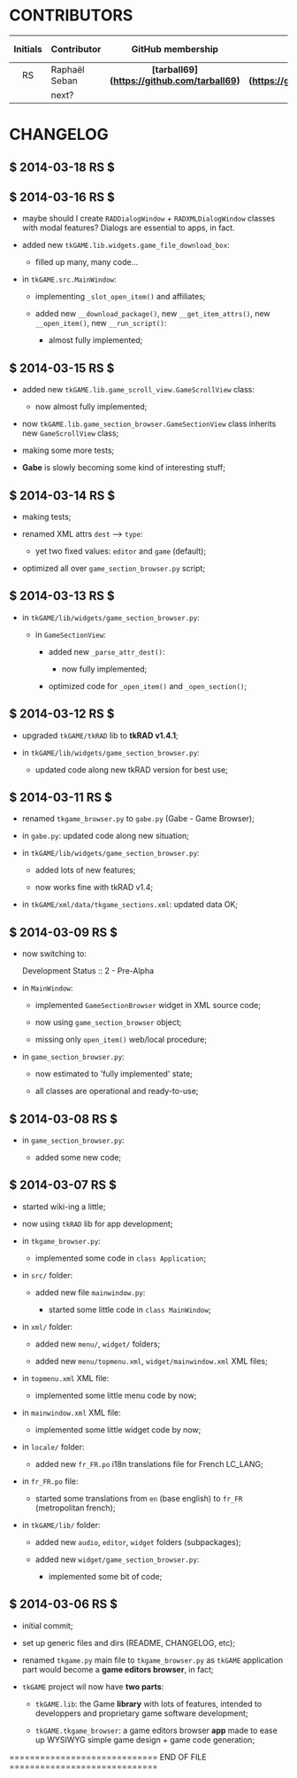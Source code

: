 <!-- encoding: utf-8 -->


# CONTRIBUTORS

| Initials | Contributor | GitHub membership | Cool project | Current role | Previous role |
|:--------:|:------------|:-----------------:|:------------:|:------------:|:-------------:|
| RS | Raphaël Seban | **[tarball69] (https://github.com/tarball69)** | **[tkRAD] (https://github.com/tarball69/tkRAD)** | **developer** | author |
|  | next? |  |  |  |  |


# CHANGELOG


## $ 2014-03-18 RS $



## $ 2014-03-16 RS $

* maybe should I create `RADDialogWindow` + `RADXMLDialogWindow`
classes with modal features? Dialogs are essential to apps, in fact.

* added new `tkGAME.lib.widgets.game_file_download_box`:

    * filled up many, many code...

* in `tkGAME.src.MainWindow`:

    * implementing `_slot_open_item()` and affiliates;

    * added
    new `__download_package()`,
    new `__get_item_attrs()`,
    new `__open_item()`,
    new `__run_script()`:

        * almost fully implemented;


## $ 2014-03-15 RS $

* added new `tkGAME.lib.game_scroll_view.GameScrollView` class:

    * now almost fully implemented;

* now `tkGAME.lib.game_section_browser.GameSectionView` class
inherits new `GameScrollView` class;

* making some more tests;

* **Gabe** is slowly becoming some kind of interesting stuff;


## $ 2014-03-14 RS $

* making tests;

* renamed XML attrs `dest` --> `type`:

    * yet two fixed values: `editor` and `game` (default);

* optimized all over `game_section_browser.py` script;


## $ 2014-03-13 RS $

* in `tkGAME/lib/widgets/game_section_browser.py`:

    * in `GameSectionView`:

        * added new `_parse_attr_dest()`:

            * now fully implemented;

        * optimized code for `_open_item()` and `_open_section()`;


## $ 2014-03-12 RS $

* upgraded `tkGAME/tkRAD` lib to **tkRAD v1.4.1**;

* in `tkGAME/lib/widgets/game_section_browser.py`:

    * updated code along new tkRAD version for best use;


## $ 2014-03-11 RS $

* renamed `tkgame_browser.py` to `gabe.py` (Gabe - Game Browser);

* in `gabe.py`: updated code along new situation;

* in `tkGAME/lib/widgets/game_section_browser.py`:

    * added lots of new features;

    * now works fine with tkRAD v1.4;

* in `tkGAME/xml/data/tkgame_sections.xml`: updated data OK;


## $ 2014-03-09 RS $

* now switching to:

    Development Status :: 2 - Pre-Alpha

* in `MainWindow`:

    * implemented `GameSectionBrowser` widget in XML source code;

    * now using `game_section_browser` object;

    * missing only `open_item()` web/local procedure;

* in `game_section_browser.py`:

    * now estimated to 'fully implemented' state;

    * all classes are operational and ready-to-use;


## $ 2014-03-08 RS $

* in `game_section_browser.py`:

    * added some new code;


## $ 2014-03-07 RS $

* started wiki-ing a little;

* now using `tkRAD` lib for app development;

* in `tkgame_browser.py`:

    * implemented some code in `class Application`;

* in `src/` folder:

    * added new file `mainwindow.py`:

        * started some little code in `class MainWindow`;

* in `xml/` folder:

    * added new `menu/`, `widget/` folders;

    * added new `menu/topmenu.xml`, `widget/mainwindow.xml` XML files;

* in `topmenu.xml` XML file:

    * implemented some little menu code by now;

* in `mainwindow.xml` XML file:

    * implemented some little widget code by now;

* in `locale/` folder:

    * added new `fr_FR.po` i18n translations file for French LC_LANG;

* in `fr_FR.po` file:

    * started some translations from `en` (base english) to `fr_FR`
    (metropolitan french);

* in `tkGAME/lib/` folder:

    * added new `audio`, `editor`, `widget` folders (subpackages);

    * added new `widget/game_section_browser.py`:

        * implemented some bit of code;


## $ 2014-03-06 RS $

* initial commit;

* set up generic files and dirs (README, CHANGELOG, etc);

* renamed `tkgame.py` main file to `tkgame_browser.py` as `tkGAME`
application part would become a **game editors browser**, in fact;

* `tkGAME` project wil now have **two parts**:

    * `tkGAME.lib`: the Game **library** with lots of features,
    intended to developpers and proprietary game software development;

    * `tkGAME.tkgame_browser`: a game editors browser **app** made
    to ease up WYSIWYG simple game design + game code generation;


============================= END OF FILE =============================
